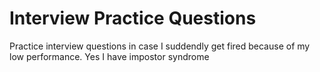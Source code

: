 # Interview Practice Questions
Practice interview questions in case I suddendly get fired because of my low performance.
Yes I have impostor syndrome
